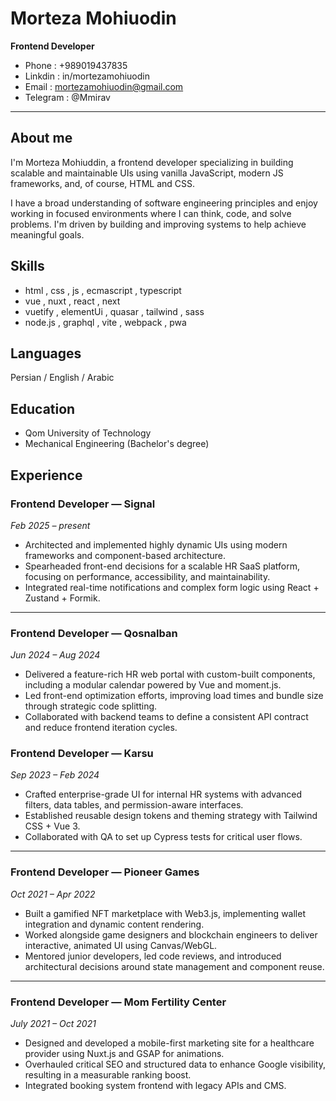 <!-- heading -->

# Morteza Mohiuodin
**Frontend Developer**  
- Phone : +989019437835 
- Linkdin : in/mortezamohiuodin 
- Email : mortezamohiuodin@gmail.com 
- Telegram : @Mmirav 


---

<!-- left -->

## About me
I'm Morteza Mohiuddin, a frontend developer specializing in building scalable and maintainable UIs using vanilla JavaScript, modern JS frameworks, and, of course, HTML and CSS.

I have a broad understanding of software engineering principles and enjoy working in focused environments where I can think, code, and solve problems. I'm driven by building and improving systems to help achieve meaningful goals.


## Skills

- html , css , js , ecmascript , typescript
- vue , nuxt , react , next
- vuetify , elementUi , quasar , tailwind , sass 
- node.js , graphql , vite , webpack , pwa

## Languages
Persian / English / Arabic


## Education
- Qom University of Technology
- Mechanical Engineering (Bachelor's degree)  

<!-- right -->

## Experience

### Frontend Developer — **Signal**  
_Feb 2025 – present_

- Architected and implemented highly dynamic UIs using modern frameworks and component-based architecture.  
- Spearheaded front-end decisions for a scalable HR SaaS platform, focusing on performance, accessibility, and maintainability.  
- Integrated real-time notifications and complex form logic using React + Zustand + Formik.  

---

### Frontend Developer — **Qosnalban**  
_Jun 2024 – Aug 2024_

- Delivered a feature-rich HR web portal with custom-built components, including a modular calendar powered by Vue and moment.js.  
- Led front-end optimization efforts, improving load times and bundle size through strategic code splitting.  
- Collaborated with backend teams to define a consistent API contract and reduce frontend iteration cycles.  

<!--pagebreak-->

### Frontend Developer — **Karsu**  
_Sep 2023 – Feb 2024_

- Crafted enterprise-grade UI for internal HR systems with advanced filters, data tables, and permission-aware interfaces.  
- Established reusable design tokens and theming strategy with Tailwind CSS + Vue 3.  
- Collaborated with QA to set up Cypress tests for critical user flows.  

---

### Frontend Developer — **Pioneer Games**  
_Oct 2021 – Apr 2022_

- Built a gamified NFT marketplace with Web3.js, implementing wallet integration and dynamic content rendering.  
- Worked alongside game designers and blockchain engineers to deliver interactive, animated UI using Canvas/WebGL.  
- Mentored junior developers, led code reviews, and introduced architectural decisions around state management and component reuse.  

---

### Frontend Developer — **Mom Fertility Center**  
_July 2021 – Oct 2021_

- Designed and developed a mobile-first marketing site for a healthcare provider using Nuxt.js and GSAP for animations.  
- Overhauled critical SEO and structured data to enhance Google visibility, resulting in a measurable ranking boost.  
- Integrated booking system frontend with legacy APIs and CMS.  


